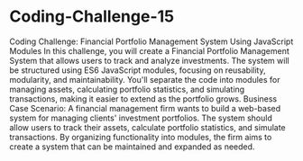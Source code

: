 # Coding-Challenge-15
Coding Challenge: Financial Portfolio Management System Using JavaScript Modules
In this challenge, you will create a Financial Portfolio Management System that allows users to track and analyze investments. The system will be structured using ES6 JavaScript modules, focusing on reusability, modularity, and maintainability. You'll separate the code into modules for managing assets, calculating portfolio statistics, and simulating transactions, making it easier to extend as the portfolio grows.
Business Case
Scenario: A financial management firm wants to build a web-based system for managing clients' investment portfolios. The system should allow users to track their assets, calculate portfolio statistics, and simulate transactions. By organizing functionality into modules, the firm aims to create a system that can be maintained and expanded as needed.